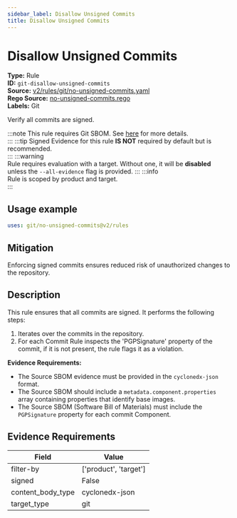 ```yaml
---
sidebar_label: Disallow Unsigned Commits
title: Disallow Unsigned Commits
---  
```

# Disallow Unsigned Commits  
**Type:** Rule  
**ID:** `git-disallow-unsigned-commits`  
**Source:** [v2/rules/git/no-unsigned-commits.yaml](https://github.com/scribe-public/sample-policies/blob/main/v2/rules/git/no-unsigned-commits.yaml)  
**Rego Source:** [no-unsigned-commits.rego](https://github.com/scribe-public/sample-policies/blob/main/v2/rules/git/no-unsigned-commits.rego)  
**Labels:** Git  

Verify all commits are signed.

:::note 
This rule requires Git SBOM. See [here](https://deploy-preview-299--scribe-security.netlify.app/docs/valint/sbom) for more details.  
::: 
:::tip 
Signed Evidence for this rule **IS NOT** required by default but is recommended.  
::: 
:::warning  
Rule requires evaluation with a target. Without one, it will be **disabled** unless the `--all-evidence` flag is provided.
::: 
:::info  
Rule is scoped by product and target.  
:::  

## Usage example

```yaml
uses: git/no-unsigned-commits@v2/rules
```

## Mitigation  
Enforcing signed commits ensures reduced risk of unauthorized changes to the repository.


## Description  
This rule ensures that all commits are signed.
It performs the following steps:

1. Iterates over the commits in the repository.
2. For each Commit Rule inspects the 'PGPSignature' property of the commit, if it is not present, the rule flags it as a violation.

**Evidence Requirements:**
- The Source SBOM evidence must be provided in the `cyclonedx-json` format.
- The Source SBOM should include a `metadata.component.properties` array containing properties that identify base images.
- The Source SBOM (Software Bill of Materials) must include the `PGPSignature` property for each commit Component.


## Evidence Requirements  
| Field | Value |
|-------|-------|
| filter-by | ['product', 'target'] |
| signed | False |
| content_body_type | cyclonedx-json |
| target_type | git |


